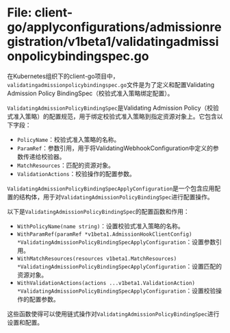 # File: client-go/applyconfigurations/admissionregistration/v1beta1/validatingadmissionpolicybindingspec.go

在Kubernetes组织下的client-go项目中，`validatingadmissionpolicybindingspec.go`文件是为了定义和配置Validating Admission Policy BindingSpec（校验式准入策略绑定配置）。

`ValidatingAdmissionPolicyBindingSpec`是Validating Admission Policy（校验式准入策略）的配置规范，用于绑定校验式准入策略到指定资源对象上。它包含以下字段：
- `PolicyName`：校验式准入策略的名称。
- `ParamRef`：参数引用，用于将ValidatingWebhookConfiguration中定义的参数传递给校验器。
- `MatchResources`：匹配的资源对象。
- `ValidationActions`：校验操作的配置参数。

`ValidatingAdmissionPolicyBindingSpecApplyConfiguration`是一个包含应用配置的结构体，用于对`ValidatingAdmissionPolicyBindingSpec`进行配置操作。

以下是`ValidatingAdmissionPolicyBindingSpec`的配置函数和作用：
- `WithPolicyName(name string)`：设置校验式准入策略的名称。
- `WithParamRef(paramRef *v1beta1.AdmissionHookClientConfig) *ValidatingAdmissionPolicyBindingSpecApplyConfiguration`：设置参数引用。
- `WithMatchResources(resources v1beta1.MatchResources) *ValidatingAdmissionPolicyBindingSpecApplyConfiguration`：设置匹配的资源对象。
- `WithValidationActions(actions ...v1beta1.ValidationAction) *ValidatingAdmissionPolicyBindingSpecApplyConfiguration`：设置校验操作的配置参数。

这些函数使得可以使用链式操作对`ValidatingAdmissionPolicyBindingSpec`进行设置和配置。

